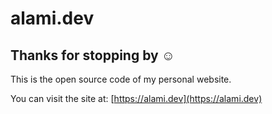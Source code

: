 # alami.dev

## Thanks for stopping by ☺️

This is the open source code of my personal website.

You can visit the site at:
[https://alami.dev](https://alami.dev)
